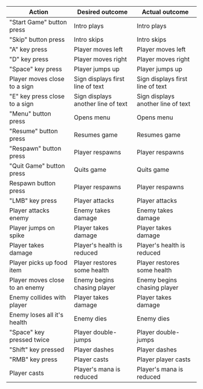 


| Action        | Desired outcome    | Actual outcome     |
| ------------- | ------------------ | ------------------ |
| "Start Game" button press | Intro plays | Intro plays |
| "Skip" button press | Intro skips | Intro skips |
| "A" key press | Player moves left | Player moves left |
| "D" key press | Player moves right | Player moves right |
| "Space" key press | Player jumps up | Player jumps up |
| Player moves close to a sign | Sign displays first line of text | Sign displays first line of text |
| "E" key press close to a sign | Sign displays another line of text | Sign displays another line of text |
| "Menu" button press | Opens menu | Opens menu |
| "Resume" button press | Resumes game | Resumes game |
| "Respawn" button press | Player respawns | Player respawns |
| "Quit Game" button press | Quits game | Quits game |
| Respawn button press | Player respawns | Player respawns |
| "LMB" key press | Player attacks | Player attacks |
| Player attacks enemy | Enemy takes damage | Enemy takes damage |
| Player jumps on spike | Player takes damage | Player takes damage |
| Player takes damage | Player's health is reduced | Player's health is reduced |
| Player picks up food item | Player restores some health | Player restores some health |
| Player moves close to an enemy | Enemy begins chasing player | Enemy begins chasing player |
| Enemy collides with player | Player takes damage | Player takes damage |
| Enemy loses all it's health | Enemy dies | Enemy dies |
| "Space" key pressed twice | Player double-jumps | Player double-jumps |
| "Shift" key pressed | Player dashes | Player dashes |
| "RMB" key press | Player casts | Player player casts |
| Player casts | Player's mana is reduced | Player's mana is reduced |
